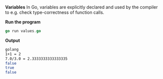 **Variables**
In Go, variables are explicitly declared and used by the compiler to e.g. check type-correctness of function calls.


**Run the program**
```go
go run values.go
```
**Output**
```sh
golang
1+1 = 2
7.0/3.0 = 2.3333333333333335
false
true
false
```